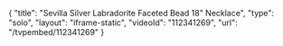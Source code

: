 {
    "title": "Sevilla Silver Labradorite Faceted Bead 18\" Necklace",
    "type": "solo",
    "layout": "iframe-static",
    "videoId": "112341269",
    "url": "\/tvpembed\/112341269"
}